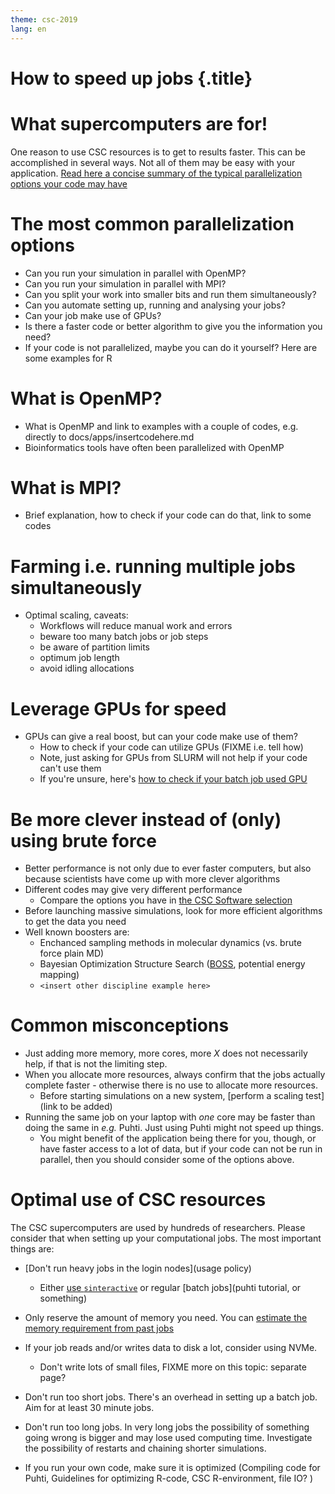 ```yaml
---
theme: csc-2019
lang: en
---
```


# How to speed up jobs {.title}

# What supercomputers are for!

One reason to use CSC resources is to get to results faster. This can be accomplished in several ways. Not all of them may be easy with your application. [Read here a concise summary of the typical parallelization options your code may have](https://docs.csc.fi/support/tutorials/biojobs-on-puhti/how-many-cores-can-my-application-use)

# The most common parallelization options
- Can you run your simulation in parallel with OpenMP? 
- Can you run your simulation in parallel with MPI?
- Can you split your work into smaller bits and run them simultaneously?
- Can you automate setting up, running and analysing your jobs?
- Can your job make use of GPUs? 
- Is there a faster code or better algorithm to give you the information you need?
- If your code is not parallelized, maybe you can do it yourself? Here are some examples for R

# What is OpenMP?

- What is OpenMP and link to examples with a couple of codes, e.g. directly to docs/apps/insertcodehere.md
- Bioinformatics tools have often been parallelized with OpenMP

# What is MPI?

- Brief explanation, how to check if your code can do that, link to some codes

# Farming i.e. running multiple jobs simultaneously

- Optimal scaling, caveats:
   - Workflows will reduce manual work and errors
   - beware too many batch jobs or job steps
   - be aware of partition limits
   - optimum job length
   - avoid idling allocations

# Leverage GPUs for speed

- GPUs can give a real boost, but can your code make use of them?
   - How to check if your code can utilize GPUs (FIXME i.e. tell how)
   - Note, just asking for GPUs from SLURM will not help if your code can't use them
   - If you're unsure, here's [how to check if your batch job used GPU](https://docs.csc.fi/support/tutorials/gpu-ml/#gpu-utilization)

# Be more clever instead of (only) using brute force

- Better performance is not only due to ever faster computers, but also because scientists have come up with more clever algorithms
- Different codes may give very different performance
    - Compare the options you have in [the CSC Software selection](https://docs.csc.fi/apps/)
- Before launching massive simulations, look for more efficient algorithms to get the data you need
- Well known boosters are:
    - Enchanced sampling methods in molecular dynamics (vs. brute force plain MD)
    - Bayesian Optimization Structure Search ([BOSS](https://pypi.org/project/aalto-boss/), potential energy mapping)
    - `<insert other discipline example here>` 

# Common misconceptions

- Just adding more memory, more cores, more *X* does not necessarily help, if that is not the limiting step.
- When you allocate more resources, always confirm that the jobs actually complete faster - otherwise there is no use to allocate more resources.
    - Before starting simulations on a new system, [perform a scaling test](link to be added)
- Running the same job on your laptop with *one* core may be faster than doing the same in *e.g.* Puhti. Just using Puhti might not speed up things.
    - You might benefit of the application being there for you, though, or have faster access to a lot of data, but if your code can not be run in parallel, then you should consider some of the options above.

# Optimal use of CSC resources

The CSC supercomputers are used by hundreds of researchers. Please consider that when setting up your computational jobs. The most important things are:

- [Don't run heavy jobs in the login nodes](usage policy)
     - Either [use `sinteractive`](link) or regular [batch jobs](puhti tutorial, or something)
- Only reserve the amount of memory you need. You can [estimate the memory requirement from past jobs](https://docs.csc.fi/support/faq/how-much-memory-my-job-needs/)
- If your job reads and/or writes data to disk a lot, consider using NVMe.
     - Don't write lots of small files, FIXME more on this topic: separate page?
- Don't run too short jobs. There's an overhead in setting up a batch job. Aim for at least 30 minute jobs.
- Don't run too long jobs. In very long jobs the possibility of something going wrong is bigger and may lose used computing time. Investigate the possibility of restarts and chaining shorter simulations.

- If you run your own code, make sure it is optimized (Compiling code for Puhti, Guidelines for optimizing R-code, CSC R-environment, file IO? )
